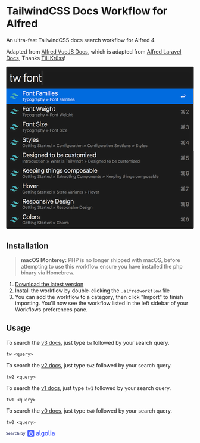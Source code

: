 # TailwindCSS Docs Workflow for Alfred

An ultra-fast TailwindCSS docs search workflow for Alfred 4

Adapted from [Alfred VueJS Docs](https://github.com/vmitchell85/alfred-vuejs-docs), which is adapted from [Alfred Laravel Docs](https://github.com/tillkruss/alfred-laravel-docs), Thanks [Till Krüss](https://twitter.com/tillkruss)!

![Screenshot](screenshot.png)

## Installation


> **macOS Monterey:** PHP is no longer shipped with macOS, before attempting to use this workflow ensure you have installed the php binary via Homebrew.

1. [Download the latest version](https://github.com/clnt/alfred-tailwindcss-docs/releases/download/v3.0.1/TailwindCSSDocs.alfredworkflow)
2. Install the workflow by double-clicking the `.alfredworkflow` file
3. You can add the workflow to a category, then click "Import" to finish importing. You'll now see the workflow listed in the left sidebar of your Workflows preferences pane.

## Usage

To search the [v3 docs](https://tailwindcss.com/docs), just type `tw` followed by your search query.

```
tw <query>
```

To search the [v2 docs](https://v2.tailwindcss.com/docs), just type `tw2` followed by your search query.

```
tw2 <query>
```

To search the [v1 docs](https://v1.tailwindcss.com/docs), just type `tw1` followed by your search query.

```
tw1 <query>
```

To search the [v0 docs](https://v0.tailwindcss.com/docs), just type `tw0` followed by your search query.

```
tw0 <query>
```

![Search by Algolia](algolia.png)

